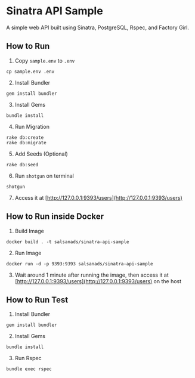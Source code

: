 # Sinatra API Sample

A simple web API built using Sinatra, PostgreSQL, Rspec, and Factory Girl.

## How to Run
1. Copy `sample.env` to `.env`
```
cp sample.env .env
```

2. Install Bundler
```
gem install bundler
```

3. Install Gems
```
bundle install
```

4. Run Migration
```
rake db:create
rake db:migrate
```

5. Add Seeds (Optional)
```
rake db:seed
```

6. Run `shotgun` on terminal
```
shotgun
```

7. Access it at [http://127.0.0.1:9393/users](http://127.0.0.1:9393/users)

## How to Run inside Docker
1. Build Image
```
docker build . -t salsanads/sinatra-api-sample
```

2. Run Image
```
docker run -d -p 9393:9393 salsanads/sinatra-api-sample
```

3. Wait around 1 minute after running the image, then access it at [http://127.0.0.1:9393/users](http://127.0.0.1:9393/users) on the host

## How to Run Test
1. Install Bundler
```
gem install bundler
```

2. Install Gems
```
bundle install
```

3. Run Rspec
```
bundle exec rspec
```
